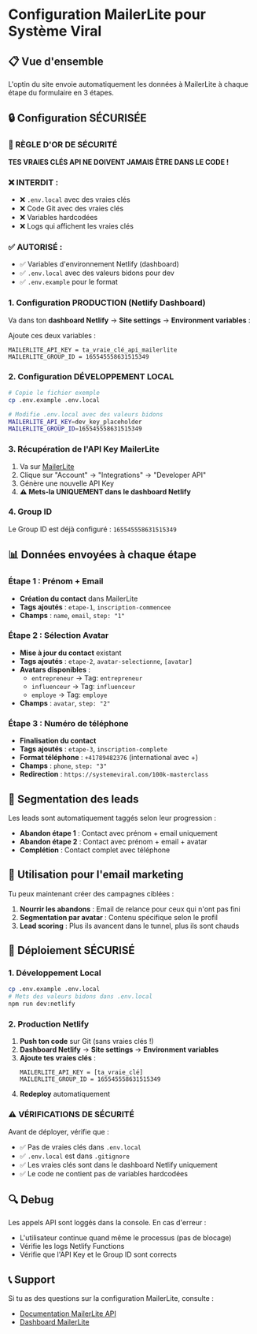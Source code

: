 # Configuration MailerLite pour Système Viral

## 📋 Vue d'ensemble
L'optin du site envoie automatiquement les données à MailerLite à chaque étape du formulaire en 3 étapes.

## 🔒 Configuration SÉCURISÉE

### 🚫 RÈGLE D'OR DE SÉCURITÉ
**TES VRAIES CLÉS API NE DOIVENT JAMAIS ÊTRE DANS LE CODE !**

### ❌ INTERDIT :
- ❌ `.env.local` avec des vraies clés
- ❌ Code Git avec des vraies clés
- ❌ Variables hardcodées
- ❌ Logs qui affichent les vraies clés

### ✅ AUTORISÉ :
- ✅ Variables d'environnement Netlify (dashboard)
- ✅ `.env.local` avec des valeurs bidons pour dev
- ✅ `.env.example` pour le format

### 1. Configuration PRODUCTION (Netlify Dashboard)

Va dans ton **dashboard Netlify** → **Site settings** → **Environment variables** :

Ajoute ces deux variables :
```
MAILERLITE_API_KEY = ta_vraie_clé_api_mailerlite
MAILERLITE_GROUP_ID = 165545558631515349
```

### 2. Configuration DÉVELOPPEMENT LOCAL

```bash
# Copie le fichier exemple
cp .env.example .env.local

# Modifie .env.local avec des valeurs bidons
MAILERLITE_API_KEY=dev_key_placeholder
MAILERLITE_GROUP_ID=165545558631515349
```

### 3. Récupération de l'API Key MailerLite

1. Va sur [MailerLite](https://dashboard.mailerlite.com/)
2. Clique sur "Account" → "Integrations" → "Developer API"
3. Génère une nouvelle API Key
4. **⚠️ Mets-la UNIQUEMENT dans le dashboard Netlify**

### 4. Group ID
Le Group ID est déjà configuré : `165545558631515349`

## 📊 Données envoyées à chaque étape

### Étape 1 : Prénom + Email
- **Création du contact** dans MailerLite
- **Tags ajoutés** : `etape-1`, `inscription-commencee`
- **Champs** : `name`, `email`, `step: "1"`

### Étape 2 : Sélection Avatar
- **Mise à jour du contact** existant
- **Tags ajoutés** : `etape-2`, `avatar-selectionne`, `[avatar]`
- **Avatars disponibles** :
  - `entrepreneur` → Tag: `entrepreneur`
  - `influenceur` → Tag: `influenceur`
  - `employe` → Tag: `employe`
- **Champs** : `avatar`, `step: "2"`

### Étape 3 : Numéro de téléphone
- **Finalisation du contact**
- **Tags ajoutés** : `etape-3`, `inscription-complete`
- **Format téléphone** : `+41789482376` (international avec +)
- **Champs** : `phone`, `step: "3"`
- **Redirection** : `https://systemeviral.com/100k-masterclass`

## 🎯 Segmentation des leads

Les leads sont automatiquement taggés selon leur progression :

- **Abandon étape 1** : Contact avec prénom + email uniquement
- **Abandon étape 2** : Contact avec prénom + email + avatar
- **Complétion** : Contact complet avec téléphone

## 📧 Utilisation pour l'email marketing

Tu peux maintenant créer des campagnes ciblées :

1. **Nourrir les abandons** : Email de relance pour ceux qui n'ont pas fini
2. **Segmentation par avatar** : Contenu spécifique selon le profil
3. **Lead scoring** : Plus ils avancent dans le tunnel, plus ils sont chauds

## 🚀 Déploiement SÉCURISÉ

### 1. Développement Local
```bash
cp .env.example .env.local
# Mets des valeurs bidons dans .env.local
npm run dev:netlify
```

### 2. Production Netlify
1. **Push ton code** sur Git (sans vraies clés !)
2. **Dashboard Netlify** → **Site settings** → **Environment variables**
3. **Ajoute tes vraies clés** :
   ```
   MAILERLITE_API_KEY = [ta_vraie_clé]
   MAILERLITE_GROUP_ID = 165545558631515349
   ```
4. **Redeploy** automatiquement

### ⚠️ VÉRIFICATIONS DE SÉCURITÉ

Avant de déployer, vérifie que :
- ✅ Pas de vraies clés dans `.env.local`
- ✅ `.env.local` est dans `.gitignore`
- ✅ Les vraies clés sont dans le dashboard Netlify uniquement
- ✅ Le code ne contient pas de variables hardcodées

## 🔍 Debug

Les appels API sont loggés dans la console. En cas d'erreur :
- L'utilisateur continue quand même le processus (pas de blocage)
- Vérifie les logs Netlify Functions
- Vérifie que l'API Key et le Group ID sont corrects

## 📞 Support

Si tu as des questions sur la configuration MailerLite, consulte :
- [Documentation MailerLite API](https://developers.mailerlite.com/)
- [Dashboard MailerLite](https://dashboard.mailerlite.com/)
